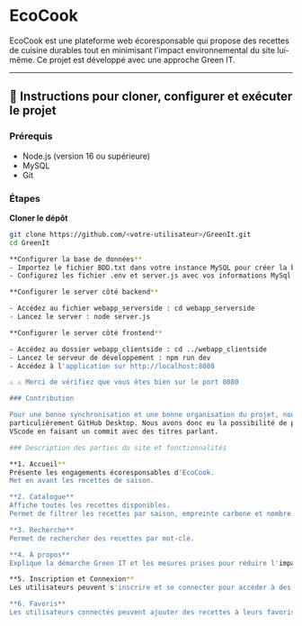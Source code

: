 # EcoCook

EcoCook est une plateforme web écoresponsable qui propose des recettes de cuisine durables tout en minimisant l'impact environnemental du site lui-même. Ce projet est développé avec une approche Green IT.

---

## 🚀 Instructions pour cloner, configurer et exécuter le projet

### Prérequis
- Node.js (version 16 ou supérieure)
- MySQL
- Git

### Étapes

**Cloner le dépôt**
   ```bash
   git clone https://github.com/<votre-utilisateur>/GreenIt.git
   cd GreenIt

**Configurer la base de données**
 - Importez le fichier BDD.txt dans votre instance MySQL pour créer la base de données et les tables nécessaires
- Configurez les fichier .env et server.js avec vos informations MySql

**Configurer le server côté backend**

- Accédez au fichier webapp_serverside : cd webapp_serverside
- Lancez le server : node server.js

**Configurer le server côté frontend**

- Accédez au dossier webapp_clientside : cd ../webapp_clientside
- Lancez le serveur de développement : npm run dev
- Accédez à l'application sur http://localhost:8080

⚠️ ⚠️ Merci de vérifiez que vous êtes bien sur le port 8080

### Contribution

Pour une bonne synchronisation et une bonne organisation du projet, nous avons d'utiliser GitHub et plus
particulièrement GitHub Desktop. Nous avons donc eu la possibilité de pouvoir appliquer tous nos changements depuis
VScode en faisant un commit avec des titres parlant.

### Description des parties du site et fonctionnalités

**1. Accueil**
Présente les engagements écoresponsables d'EcoCook.
Met en avant les recettes de saison.

**2. Catalogue**
Affiche toutes les recettes disponibles.
Permet de filtrer les recettes par saison, empreinte carbone et nombre de personnes.

**3. Recherche**
Permet de rechercher des recettes par mot-clé.

**4. À propos**
Explique la démarche Green IT et les mesures prises pour réduire l'impact environnemental.

**5. Inscription et Connexion**
Les utilisateurs peuvent s'inscrire et se connecter pour accéder à des fonctionnalités personnalisées.

**6. Favoris**
Les utilisateurs connectés peuvent ajouter des recettes à leurs favoris et les consulter ultérieurement.

